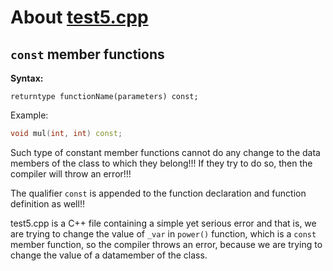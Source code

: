 # About [test5.cpp](https://github.com/C0DER11101/CPPNotesAndPrograms/blob/master/tests/test5.cpp)

## `const` member functions

**Syntax:**

`returntype functionName(parameters) const;`


Example:

```c++
void mul(int, int) const;
```

Such type of constant member functions cannot do any change to the data members of the class to which they belong!!! If they try to do so, then the compiler will throw an error!!!

The qualifier `const` is appended to the function declaration and function definition as well!!

test5.cpp is a C++ file containing a simple yet serious error and that is, we are trying to change the value of `_var` in `power()` function, which is a `const` member function, so the compiler throws an error, because we are trying to change the value of a datamember of the class.
